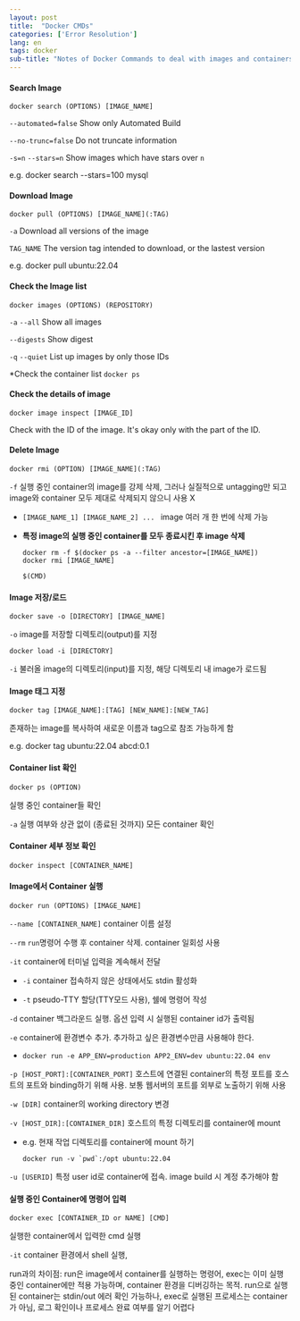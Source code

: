 ```yaml
---
layout: post
title:  "Docker CMDs"
categories: ['Error Resolution']
lang: en
tags: docker
sub-title: "Notes of Docker Commands to deal with images and containers"
---
```



#### Search Image

```
docker search (OPTIONS) [IMAGE_NAME]
```

```--automated=false```  Show only Automated Build

```--no-trunc=false```  Do not truncate information

```-s=n``` ```--stars=n```  Show images which have stars over ```n```

e.g. docker search --stars=100 mysql



#### Download Image

```
docker pull (OPTIONS) [IMAGE_NAME](:TAG)
```

```-a```  Download all versions of the image

```TAG_NAME```  The version tag intended to download, or the lastest version

e.g. docker pull ubuntu:22.04



#### Check the Image list

```
docker images (OPTIONS) (REPOSITORY)
```

```-a``` ```--all```  Show all images

```--digests```  Show digest

```-q``` ```--quiet```  List up images by only those IDs

*Check the container list  ```docker ps```  



#### Check the details of image

```
docker image inspect [IMAGE_ID]
```

Check with the ID of the image. It's okay only with the part of the ID. 


#### Delete Image

```
docker rmi (OPTION) [IMAGE_NAME](:TAG)
```

```-f```  실행 중인 container의 image를 강제 삭제, 그러나 실질적으로 untagging만 되고 image와 container 모두 제대로 삭제되지 않으니 사용 X

* ```[IMAGE_NAME_1] [IMAGE_NAME_2] ... ```  image 여러 개 한 번에 삭제 가능 

* **특정 image의 실행 중인 container를 모두 종료시킨 후 image 삭제**

  ```
  docker rm -f $(docker ps -a --filter ancestor=[IMAGE_NAME])
  docker rmi [IMAGE_NAME]
  ```

  ```$(CMD)```



#### Image 저장/로드

```
docker save -o [DIRECTORY] [IMAGE_NAME]
```

```-o```  image를 저장할 디렉토리(output)를 지정

```
docker load -i [DIRECTORY] 
```

```-i```  불러올 image의 디렉토리(input)를 지정, 해당 디렉토리 내 image가 로드됨



#### Image 태그 지정

```
docker tag [IMAGE_NAME]:[TAG] [NEW_NAME]:[NEW_TAG]
```

존재하는 image를 복사하여 새로운 이름과 tag으로 참조 가능하게 함

e.g. docker tag ubuntu:22.04 abcd:0.1



#### Container list 확인

``` 
docker ps (OPTION)
```

실행 중인 container들 확인

```-a```  실행 여부와 상관 없이 (종료된 것까지) 모든 container 확인



#### Container 세부 정보 확인

```
docker inspect [CONTAINER_NAME]
```



#### Image에서 Container 실행

```
docker run (OPTIONS) [IMAGE_NAME] 
```

```--name [CONTAINER_NAME]```  container 이름 설정

```--rm```  ```run```명령어 수행 후 container 삭제. container 일회성 사용 

```-it```  container에 터미널 입력을 계속해서 전달

*  ```-i```  container 접속하지 않은 상태에서도 stdin 활성화

*  ```-t```  pseudo-TTY 할당(TTY모드 사용), 쉘에 명령어 작성

```-d```  container 백그라운드 실행. 옵션 입력 시 실행된 container id가 출력됨

```-e```  container에 환경변수 추가. 추가하고 싶은 환경변수만큼 사용해야 한다. 

* ```
  docker run -e APP_ENV=production APP2_ENV=dev ubuntu:22.04 env
  ```

```-p [HOST_PORT]:[CONTAINER_PORT]```  호스트에 연결된 container의 특정 포트를 호스트의 포트와 binding하기 위해 사용. 보통 웹서버의 포트를 외부로 노출하기 위해 사용

```-w [DIR]```  container의 working directory 변경

```-v [HOST_DIR]:[CONTAINER_DIR]```   호스트의 특정 디렉토리를 container에 mount

* e.g. 현재 작업 디렉토리를 container에 mount 하기

  ``````
  docker run -v `pwd`:/opt ubuntu:22.04
  ``````

```-u [USERID]```  특정 user id로 container에 접속. image build 시 계정 추가해야 함



#### 실행 중인 Container에 명령어 입력

```
docker exec [CONTAINER_ID or NAME] [CMD]
```

실행한 container에서 입력한 cmd 실행

```-it```  container 환경에서 shell 실행, 





run과의 차이점: run은 image에서 container를 실행하는 명령어, exec는 이미 실행 중인 container에만 적용 가능하며, container 환경을 디버깅하는 목적. run으로 실행된 container는 stdin/out 에러 확인 가능하나, exec로 실행된 프로세스는 container가 아님, 로그 확인이나 프로세스 완료 여부를 알기 어렵다

